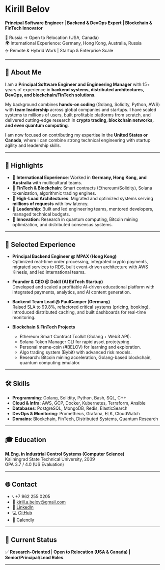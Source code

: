 # Kirill Belov  

**Principal Software Engineer | Backend & DevOps Expert | Blockchain & FinTech Innovator**  

📍 Russia → Open to Relocation (USA, Canada)  
🌍 International Experience: Germany, Hong Kong, Australia, Russia  
✈️ Remote & Hybrid Work | Startup & Enterprise Scale  

---

## 👋 About Me  

I am a **Principal Software Engineer and Engineering Manager** with 15+ years of experience in **backend systems, distributed architectures, DevOps, and blockchain/FinTech solutions**.  

My background combines **hands-on coding** (Golang, Solidity, Python, AWS) with **team leadership** across global companies and startups. I have scaled systems to millions of users, built profitable platforms from scratch, and delivered cutting-edge research in **crypto trading, blockchain networks, and even quantum computing**.  

I am now focused on contributing my expertise in the **United States or Canada**, where I can combine strong technical engineering with startup agility and leadership skills.  

---

## 🌟 Highlights  

- 🔹 **International Experience**: Worked in **Germany, Hong Kong, and Australia** with multicultural teams.  
- 🔹 **FinTech & Blockchain**: Smart contracts (Ethereum/Solidity), Solana tokenization, algorithmic trading engines.  
- 🔹 **High-Load Architectures**: Migrated and optimized systems serving **millions of requests** with low latency.  
- 🔹 **Leadership**: Built and led engineering teams, mentored developers, managed technical budgets.  
- 🔹 **Innovation**: Research in quantum computing, Bitcoin mining optimization, and distributed consensus systems.  

---

## 💼 Selected Experience  

- **Principal Backend Engineer @ MPAX (Hong Kong)**  
  Optimized real-time order processing, integrated crypto payments, migrated services to RDS, built event-driven architecture with AWS Kinesis, and led international teams.  

- **Founder & CEO @ DokII (AI EdTech Startup)**  
  Developed and scaled a profitable AI-driven educational platform with integrated payments, analytics, and AI content generation.  

- **Backend Team Lead @ PaulCamper (Germany)**  
  Raised SLA to 99.8%, refactored critical systems (pricing, booking), introduced distributed caching, and built dashboards for real-time monitoring.  

- **Blockchain & FinTech Projects**  
  - Ethereum Smart Contract Toolkit (Golang + Web3 API).  
  - Solana Token Manager CLI for rapid asset prototyping.  
  - Personal meme-coin (#BELOV) for learning and exploration.  
  - Algo trading system (Bybit) with advanced risk models.  
  - Research: Bitcoin mining acceleration, Golang-based blockchain, quantum computing emulator.  

---

## 🛠️ Skills  

- **Programming**: Golang, Solidity, Python, Bash, SQL, C++  
- **Cloud & Infra**: AWS, GCP, Docker, Kubernetes, Terraform, Ansible  
- **Databases**: PostgreSQL, MongoDB, Redis, ElasticSearch  
- **DevOps & Monitoring**: Prometheus, Grafana, ELK, CloudWatch  
- **Domains**: Blockchain, FinTech, Distributed Systems, Quantum Research  

---

## 🎓 Education  

**M.Eng. in Industrial Control Systems (Computer Science)**  
Kaliningrad State Technical University, 2009  
GPA 3.7 / 4.0 (US Evaluation)  

---

## 🌐 Contact  

- 📞 +7 962 255 0205  
- 📧 [kirill.a.belov@gmail.com](mailto:kirill.a.belov@gmail.com)  
- 🔗 [LinkedIn](https://www.linkedin.com/in/kirillbelov)  
- 💻 [GitHub](https://github.com/kirill-a-belov)  
- 📅 [Calendly](https://calendly.com/kirill-a-belov)  

---

## 📌 Current Status  

✅ **Research-Oriented | Open to Relocation (USA & Canada) | Senior/Principal/Lead Roles**  

---
